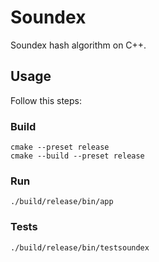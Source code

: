 # Soundex

Soundex hash algorithm on C++.

## Usage

Follow this steps:

### Build

    cmake --preset release
    cmake --build --preset release

### Run

    ./build/release/bin/app

### Tests

    ./build/release/bin/testsoundex
